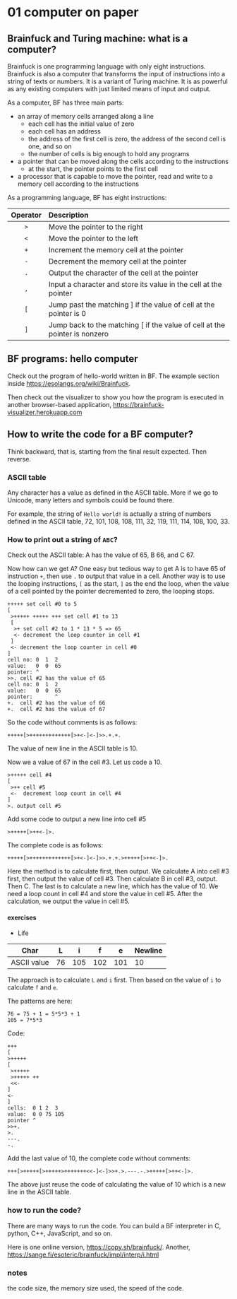 # 01 computer on paper

## Brainfuck and Turing machine: what is a computer?

Brainfuck is one programming language with only eight instructions. Brainfuck is also a computer that transforms the input of instructions into a string of texts or numbers. It is a variant of Turing machine. It is as powerful as any existing computers with just limited means of input and output.

As a computer, BF has three main parts:
* an array of memory cells arranged along a line
  * each cell has the initial value of zero
  * each cell has an address 
  * the address of the first cell is zero, the address of the second cell is one, and so on
  * the number of cells is big enough to hold any programs
* a pointer that can be moved along the cells according to the instructions
  * at the start, the pointer points to the first cell
* a processor that is capable to move the pointer, read and write to a memory cell according to the instructions

As a programming language, BF has eight instructions:

| Operator | Description |
| :-------: | :---------- |
| ```>``` | Move the pointer to the right |
| ```<``` | Move the pointer to the left |
| ```+``` | Increment the memory cell at the pointer |
| ```-``` | Decrement the memory cell at the pointer |
| ```.``` | Output the character of the cell at the pointer |
| ```,``` | Input a character and store its value in the cell at the pointer |
| ```[``` | Jump past the matching ] if the value of cell at the pointer is 0 |
| ```]``` | Jump back to the matching [ if the value of cell at the pointer is nonzero |

## BF programs: hello computer

Check out the program of hello-world written in BF. The example section inside https://esolangs.org/wiki/Brainfuck.

Then check out the visualizer to show you how the program is executed in another browser-based application, https://brainfuck-visualizer.herokuapp.com

## How to write the code for a BF computer?

Think backward, that is, starting from the final result expected. Then reverse.

### ASCII table

Any character has a value as defined in the ASCII table. More if we go to Unicode, many letters and symbols could be found there.

For example, the string of ```Hello world!``` is actually a string of numbers defined in the ASCII table, 72, 101, 108, 108, 111, 32, 119, 111, 114, 108, 100, 33.

### How to print out a string of ```ABC```?

Check out the ASCII table: A has the value of 65, B 66, and C 67.

Now how can we get A? One easy but tedious way to get A is to have 65 of instruction ```+```, then use ```.``` to output that value in a cell. Another way is to use the looping instructions, ```[``` as the start, ```]``` as the end the loop, when the value of a cell pointed by the pointer decremented to zero, the looping stops.

```
+++++ set cell #0 to 5
[
 >+++++ +++++ +++ set cell #1 to 13
 [
  >+ set cell #2 to 1 * 13 * 5 => 65
  <- decrement the loop counter in cell #1
 ]
 <- decrement the loop counter in cell #0
]
cell no: 0  1  2  
value:   0  0  65
pointer: ^
>>. cell #2 has the value of 65
cell no: 0  1  2  
value:   0  0  65
pointer:       ^
+.  cell #2 has the value of 66
+.  cell #2 has the value of 67
```

So the code without comments is as follows:

```
+++++[>+++++++++++++[>+<-]<-]>>.+.+.
```

The value of new line in the ASCII table is 10.

Now we a value of 67 in the cell #3. Let us code a 10.

```
>+++++ cell #4
[
 >++ cell #5
 <-  decrement loop count in cell #4
]
>. output cell #5
```

Add some code to output a new line into cell #5
```
>+++++[>++<-]>.
```

The complete code is as follows:

```
+++++[>+++++++++++++[>+<-]<-]>>.+.+.>+++++[>++<-]>.
```

Here the method is to calculate first, then output. We calculate A into cell #3 first, then output the value of cell #3. Then calculate B in cell #3, output. Then C. The last is to calculate a new line, which has the value of 10. We need a loop count in cell #4 and store the value in cell #5. After the calculation, we output the value in cell #5.

#### exercises

* Life

| Char | L | i | f | e | Newline |
| ---- | - | - | - | - | ------- |
| ASCII value | 76 | 105 | 102 | 101 | 10 |

The approach is to calculate ```L``` and ```i``` first. Then based on the value of ```i``` to calculate ```f``` and ```e```.

The patterns are here:

```
76 = 75 + 1 = 5*5*3 + 1
105 = 7*5*3
```
 
Code:
```
+++
[
>+++++
[
 >+++++
 >+++++ ++
 <<-
]
<-
]
cells:  0 1 2  3
value:  0 0 75 105
pointer ^
>>+.
>.
---.
-.
```

Add the last value of 10, the complete code without comments:
```
+++[>+++++[>+++++>+++++++<<-]<-]>>+.>.---.-.>+++++[>++<-]>.
```

The above just reuse the code of calculating the value of 10 which is a new line in the ASCII table.

### how to run the code?

There are many ways to run the code. You can build a BF interpreter in C, python, C++, JavaScript, and so on. 

Here is one online version, https://copy.sh/brainfuck/. Another, https://sange.fi/esoteric/brainfuck/impl/interp/i.html
 
### notes

the code size, the memory size used, the speed of the code.

